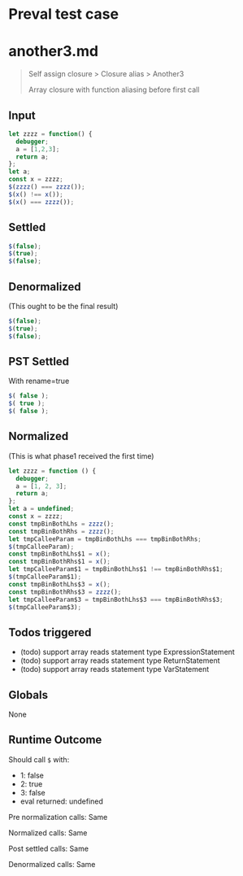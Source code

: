 # Preval test case

# another3.md

> Self assign closure > Closure alias > Another3
>
> Array closure with function aliasing before first call

## Input

`````js filename=intro
let zzzz = function() {
  debugger;
  a = [1,2,3];
  return a;
};
let a;
const x = zzzz;
$(zzzz() === zzzz());
$(x() !== x());
$(x() === zzzz());
`````


## Settled


`````js filename=intro
$(false);
$(true);
$(false);
`````


## Denormalized
(This ought to be the final result)

`````js filename=intro
$(false);
$(true);
$(false);
`````


## PST Settled
With rename=true

`````js filename=intro
$( false );
$( true );
$( false );
`````


## Normalized
(This is what phase1 received the first time)

`````js filename=intro
let zzzz = function () {
  debugger;
  a = [1, 2, 3];
  return a;
};
let a = undefined;
const x = zzzz;
const tmpBinBothLhs = zzzz();
const tmpBinBothRhs = zzzz();
let tmpCalleeParam = tmpBinBothLhs === tmpBinBothRhs;
$(tmpCalleeParam);
const tmpBinBothLhs$1 = x();
const tmpBinBothRhs$1 = x();
let tmpCalleeParam$1 = tmpBinBothLhs$1 !== tmpBinBothRhs$1;
$(tmpCalleeParam$1);
const tmpBinBothLhs$3 = x();
const tmpBinBothRhs$3 = zzzz();
let tmpCalleeParam$3 = tmpBinBothLhs$3 === tmpBinBothRhs$3;
$(tmpCalleeParam$3);
`````


## Todos triggered


- (todo) support array reads statement type ExpressionStatement
- (todo) support array reads statement type ReturnStatement
- (todo) support array reads statement type VarStatement


## Globals


None


## Runtime Outcome


Should call `$` with:
 - 1: false
 - 2: true
 - 3: false
 - eval returned: undefined

Pre normalization calls: Same

Normalized calls: Same

Post settled calls: Same

Denormalized calls: Same
